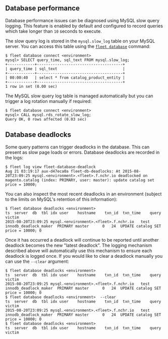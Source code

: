 Database performance
--------------------

Database performance issues can be diagnosed using MySQL slow query
logging. This feature is enabled by default and configured to record
queries which take longer than `10` seconds to execute.

The slow query log is stored in the `mysql.slow_log` table on your
MySQL server. You can access this table using the
[`fleet database`](../how-to/manage-databases) command:

```
$ fleet database connect <environment>
mysql> SELECT query_time, sql_text FROM mysql.slow_log;
+------------+--------------------------------------+
| query_time | sql_text                             |
+------------+--------------------------------------+
| 00:00:40   | select * from catalog_product_entity |
+------------+--------------------------------------+
1 row in set (0.00 sec)
```

The MySQL slow query log table is managed automatically but you can
trigger a log rotation manually if required:

```
$ fleet database connect <environment>
mysql> CALL mysql.rds_rotate_slow_log;
Query OK, 0 rows affected (0.03 sec)
```

Database deadlocks
------------------

Some query patterns can trigger deadlocks in the database. This can
present as slow page loads or errors. Database deadlocks are recorded
in the logs:

```
$ fleet log view fleet-database-deadlock
Aug 21 03:19:17 aux-d47eca0a fleet-db-deadlocks: At 2015-08-20T23:09:25 mysql.<environment>.<fleet>.f.nchr.io deadlocked on magento.catalog (index: PRIMARY, user: master): update catalog set price = 10000;
```

You can also inspect the most recent deadlocks in an environment
(subject to the limits on MySQL's retention of this information):

```
$ fleet database deadlocks <environment>
ts	server	db	tbl	idx	user	hostname	txn_id	txn_time	query	victim
2015-08-20T23:09:25	mysql.<environment>.<fleet>.f.nchr.io	test innodb_deadlock_maker	PRIMARY	master		0	24	UPDATE catalog SET price = 10000; 0
```

Once it has occurred a deadlock will continue to be reported until
another deadlock becomes the new "latest deadlock". The logging
mechanism described above will automatically use this mechanism to
ensure each deadlock is logged once. If you would like to clear a
deadlock manually you can use the `--clear` argument:

```
$ fleet database deadlocks <environment>
ts	server	db	tbl	idx	user	hostname	txn_id	txn_time	query	victim
2015-08-20T23:09:25	mysql.<environment>.<fleet>.f.nchr.io	test innodb_deadlock_maker	PRIMARY	master		0	24	UPDATE catalog SET price = 10000; 0
$ fleet database deadlocks <environment>  --clear
ts	server	db	tbl	idx	user	hostname	txn_id	txn_time	query	victim
2015-08-20T23:09:25	mysql.<environment>.<fleet>.f.nchr.io	test innodb_deadlock_maker	PRIMARY	master		0	24	UPDATE catalog SET price = 10000; 0
$ fleet database deadlocks <environment>
ts	server	db	tbl	idx	user	hostname	txn_id	txn_time	query	victim
```

